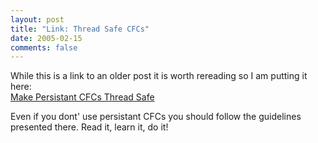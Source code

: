 ```yaml
---
layout: post
title: "Link: Thread Safe CFCs"
date: 2005-02-15
comments: false
---
```

While this is a link to an older post it is worth rereading so I am putting it
here:  
[Make Persistant CFCs Thread
Safe](http://www.compoundtheory.com/?action=displayPost&ID=21)  
  
Even if you dont' use persistant CFCs you should follow the guidelines
presented there. Read it, learn it, do it!

